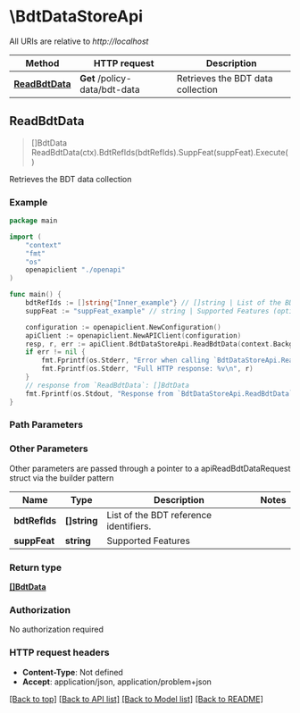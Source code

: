 # \BdtDataStoreApi

All URIs are relative to *http://localhost*

Method | HTTP request | Description
------------- | ------------- | -------------
[**ReadBdtData**](BdtDataStoreApi.md#ReadBdtData) | **Get** /policy-data/bdt-data | Retrieves the BDT data collection



## ReadBdtData

> []BdtData ReadBdtData(ctx).BdtRefIds(bdtRefIds).SuppFeat(suppFeat).Execute()

Retrieves the BDT data collection

### Example

```go
package main

import (
    "context"
    "fmt"
    "os"
    openapiclient "./openapi"
)

func main() {
    bdtRefIds := []string{"Inner_example"} // []string | List of the BDT reference identifiers. (optional)
    suppFeat := "suppFeat_example" // string | Supported Features (optional)

    configuration := openapiclient.NewConfiguration()
    apiClient := openapiclient.NewAPIClient(configuration)
    resp, r, err := apiClient.BdtDataStoreApi.ReadBdtData(context.Background()).BdtRefIds(bdtRefIds).SuppFeat(suppFeat).Execute()
    if err != nil {
        fmt.Fprintf(os.Stderr, "Error when calling `BdtDataStoreApi.ReadBdtData``: %v\n", err)
        fmt.Fprintf(os.Stderr, "Full HTTP response: %v\n", r)
    }
    // response from `ReadBdtData`: []BdtData
    fmt.Fprintf(os.Stdout, "Response from `BdtDataStoreApi.ReadBdtData`: %v\n", resp)
}
```

### Path Parameters



### Other Parameters

Other parameters are passed through a pointer to a apiReadBdtDataRequest struct via the builder pattern


Name | Type | Description  | Notes
------------- | ------------- | ------------- | -------------
 **bdtRefIds** | **[]string** | List of the BDT reference identifiers. | 
 **suppFeat** | **string** | Supported Features | 

### Return type

[**[]BdtData**](BdtData.md)

### Authorization

No authorization required

### HTTP request headers

- **Content-Type**: Not defined
- **Accept**: application/json, application/problem+json

[[Back to top]](#) [[Back to API list]](../README.md#documentation-for-api-endpoints)
[[Back to Model list]](../README.md#documentation-for-models)
[[Back to README]](../README.md)

